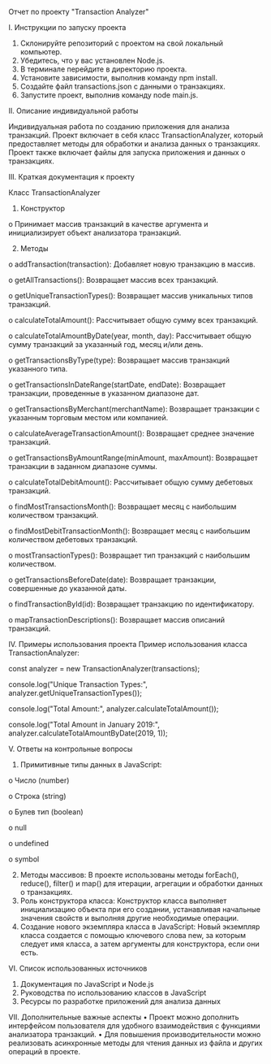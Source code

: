 Отчет по проекту "Transaction Analyzer"

I. Инструкции по запуску проекта
1.	Склонируйте репозиторий с проектом на свой локальный компьютер.
2.	Убедитесь, что у вас установлен Node.js.
3.	В терминале перейдите в директорию проекта.
4.	Установите зависимости, выполнив команду npm install.
5.	Создайте файл transactions.json с данными о транзакциях.
6.	Запустите проект, выполнив команду node main.js.

II. Описание индивидуальной работы

Индивидуальная работа по созданию приложения для анализа транзакций. Проект включает в себя класс TransactionAnalyzer, который предоставляет методы для обработки и анализа данных о транзакциях. Проект также включает файлы для запуска приложения и данных о транзакциях.

III. Краткая документация к проекту

Класс TransactionAnalyzer
1.	Конструктор

o	Принимает массив транзакций в качестве аргумента и инициализирует объект анализатора транзакций.

2.	Методы

o	addTransaction(transaction): Добавляет новую транзакцию в массив.

o	getAllTransactions(): Возвращает массив всех транзакций.

o	getUniqueTransactionTypes(): Возвращает массив уникальных типов транзакций.

o	calculateTotalAmount(): Рассчитывает общую сумму всех транзакций.

o	calculateTotalAmountByDate(year, month, day): Рассчитывает общую сумму транзакций за указанный год, месяц и/или день.

o	getTransactionsByType(type): Возвращает массив транзакций указанного типа.

o	getTransactionsInDateRange(startDate, endDate): Возвращает транзакции, проведенные в указанном диапазоне дат.

o	getTransactionsByMerchant(merchantName): Возвращает транзакции с указанным торговым местом или компанией.

o	calculateAverageTransactionAmount(): Возвращает среднее значение транзакций.

o	getTransactionsByAmountRange(minAmount, maxAmount): Возвращает транзакции в заданном диапазоне суммы.

o	calculateTotalDebitAmount(): Рассчитывает общую сумму дебетовых транзакций.

o	findMostTransactionsMonth(): Возвращает месяц с наибольшим количеством транзакций.

o	findMostDebitTransactionMonth(): Возвращает месяц с наибольшим количеством дебетовых транзакций.

o	mostTransactionTypes(): Возвращает тип транзакций с наибольшим количеством.

o	getTransactionsBeforeDate(date): Возвращает транзакции, совершенные до указанной даты.

o	findTransactionById(id): Возвращает транзакцию по идентификатору.

o	mapTransactionDescriptions(): Возвращает массив описаний транзакций.

IV. Примеры использования проекта
Пример использования класса TransactionAnalyzer:

const analyzer = new TransactionAnalyzer(transactions);

console.log("Unique Transaction Types:", analyzer.getUniqueTransactionTypes());

console.log("Total Amount:", analyzer.calculateTotalAmount());

console.log("Total Amount in January 2019:", analyzer.calculateTotalAmountByDate(2019, 1));

V. Ответы на контрольные вопросы
1.	Примитивные типы данных в JavaScript:

o	Число (number)

o	Строка (string)

o	Булев тип (boolean)

o	null

o	undefined

o	symbol

2.	Методы массивов: В проекте использованы методы forEach(), reduce(), filter() и map() для итерации, агрегации и обработки данных о транзакциях.
3.	Роль конструктора класса: Конструктор класса выполняет инициализацию объекта при его создании, устанавливая начальные значения свойств и выполняя другие необходимые операции.
4.	Создание нового экземпляра класса в JavaScript: Новый экземпляр класса создается с помощью ключевого слова new, за которым следует имя класса, а затем аргументы для конструктора, если они есть.

VI. Список использованных источников
1.	Документация по JavaScript и Node.js
2.	Руководства по использованию классов в JavaScript
3.	Ресурсы по разработке приложений для анализа данных

VII. Дополнительные важные аспекты
•	Проект можно дополнить интерфейсом пользователя для удобного взаимодействия с функциями анализатора транзакций.
•	Для повышения производительности можно реализовать асинхронные методы для чтения данных из файла и других операций в проекте.

